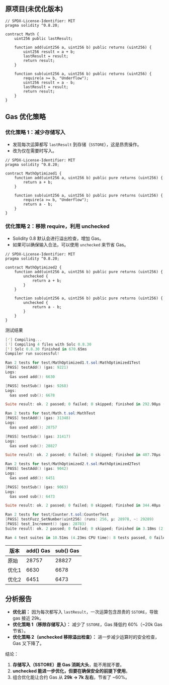 ## 原项目(未优化版本)

```solidity
// SPDX-License-Identifier: MIT
pragma solidity ^0.8.20;

contract Math {
    uint256 public lastResult;

    function add(uint256 a, uint256 b) public returns (uint256) {
        uint256 result = a + b;
        lastResult = result;
        return result;
    }

    function sub(uint256 a, uint256 b) public returns (uint256) {
        require(a >= b, "Underflow");
        uint256 result = a - b;
        lastResult = result;
        return result;
    }
}
```

## Gas 优化策略

### **优化策略 1：减少存储写入**

- 发现每次运算都写 `lastResult` 到存储（`SSTORE`），这是昂贵操作。
- 改为仅在需要时写入。

```solidity
// SPDX-License-Identifier: MIT
pragma solidity ^0.8.20;

contract MathOptimized1 {
    function add(uint256 a, uint256 b) public pure returns (uint256) {
        return a + b;
    }

    function sub(uint256 a, uint256 b) public pure returns (uint256) {
        require(a >= b, "Underflow");
        return a - b;
    }
}
```

### **优化策略 2：移除 require，利用 unchecked**

- Solidity 0.8 默认会进行溢出检查，增加 Gas。
- 如果可以确保输入合法，可以使用 `unchecked` 来节省 Gas。

```solidity
// SPDX-License-Identifier: MIT
pragma solidity ^0.8.20;

contract MathOptimized2 {
    function add(uint256 a, uint256 b) public pure returns (uint256) {
        unchecked {
            return a + b;
        }
    }

    function sub(uint256 a, uint256 b) public pure returns (uint256) {
        unchecked {
            return a - b;
        }
    }
}
```

测试结果

```powershell
[⠊] Compiling...
[⠘] Compiling 4 files with Solc 0.8.30
[⠃] Solc 0.8.30 finished in 670.65ms
Compiler run successful!

Ran 2 tests for test/MathOptimized1.t.sol:MathOptimized1Test
[PASS] testAdd() (gas: 9221)
Logs:
  Gas used add(): 6630

[PASS] testSub() (gas: 9268)
Logs:
  Gas used sub(): 6678

Suite result: ok. 2 passed; 0 failed; 0 skipped; finished in 292.90µs (109.10µs CPU time)

Ran 2 tests for test/Math.t.sol:MathTest
[PASS] testAdd() (gas: 31348)
Logs:
  Gas used add(): 28757

[PASS] testSub() (gas: 31417)
Logs:
  Gas used sub(): 28827

Suite result: ok. 2 passed; 0 failed; 0 skipped; finished in 407.70µs (134.00µs CPU time)

Ran 2 tests for test/MathOptimized2.t.sol:MathOptimized2Test
[PASS] testAdd() (gas: 9042)
Logs:
  Gas used add(): 6451

[PASS] testSub() (gas: 9063)
Logs:
  Gas used sub(): 6473

Suite result: ok. 2 passed; 0 failed; 0 skipped; finished in 344.40µs (208.30µs CPU time)

Ran 2 tests for test/Counter.t.sol:CounterTest
[PASS] testFuzz_SetNumber(uint256) (runs: 256, μ: 28978, ~: 29289)
[PASS] test_Increment() (gas: 28783)
Suite result: ok. 2 passed; 0 failed; 0 skipped; finished in 3.18ms (2.95ms CPU time)

Ran 4 test suites in 10.51ms (4.23ms CPU time): 8 tests passed, 0 failed, 0 skipped (8 total tests)
```



| 版本  | add() Gas | sub() Gas |
| ----- | --------- | --------- |
| 原始  | 28757     | 28827     |
| 优化1 | 6630      | 6678      |
| 优化2 | 6451      | 6473      |

##  分析报告

- **优化前：** 因为每次都写入 `lastResult`，一次运算包含昂贵的 `SSTORE`，导致 gas 接近 29k。
- **优化策略 1（移除存储写入）：** 减少了 `SSTORE`，Gas 降低约 60%（~20k Gas 节省）。
- **优化策略 2（unchecked 移除溢出检查）：** 进一步减少运算时的安全检查，Gas 又下降了。

结论：

1. **存储写入（SSTORE）是 Gas 消耗大头**，能不用就不要。
2. **unchecked 能进一步优化，但要在确保安全的前提下使用**。
3. 组合优化能让合约 Gas 从 **29k → 7k 左右**，节省了 ~60%。